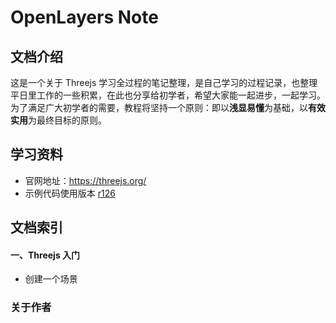 # OpenLayers Note

## 文档介绍

这是一个关于 Threejs 学习全过程的笔记整理，是自己学习的过程记录，也整理平日里工作的一些积累，在此也分享给初学者，希望大家能一起进步，一起学习。为了满足广大初学者的需要，教程将坚持一个原则：即以**浅显易懂**为基础，以**有效实用**为最终目标的原则。

## 学习资料

- 官网地址：https://threejs.org/
- 示例代码使用版本 [r126](https://github.com/mrdoob/three.js/tree/r126) 

## 文档索引

#### 一、Threejs 入门
- 创建一个场景


### 关于作者